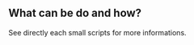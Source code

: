 What can be do and how?
-----------------------

See directly each small scripts for more informations.
